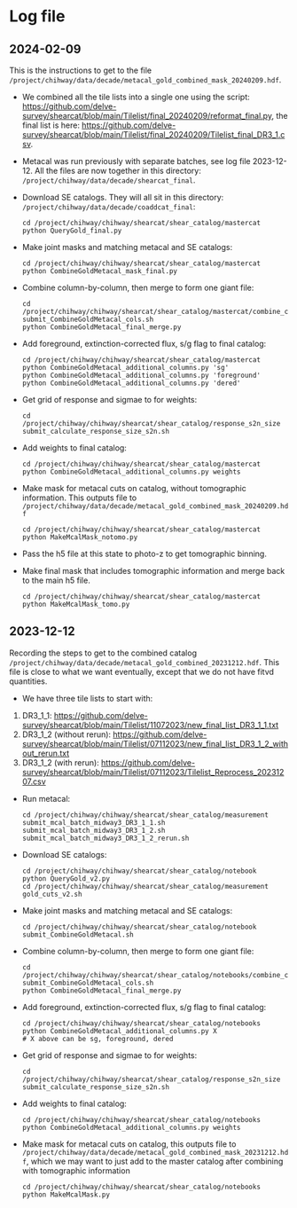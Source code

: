 # Log file

## 2024-02-09

This is the instructions to get to the file `/project/chihway/data/decade/metacal_gold_combined_mask_20240209.hdf`.

* We combined all the tile lists into a single one using the script: https://github.com/delve-survey/shearcat/blob/main/Tilelist/final_20240209/reformat_final.py, the final list is here: https://github.com/delve-survey/shearcat/blob/main/Tilelist/final_20240209/Tilelist_final_DR3_1.csv.
  
* Metacal was run previously with separate batches, see log file 2023-12-12. All the files are now together in this directory: `/project/chihway/data/decade/shearcat_final`.  

* Download SE catalogs. They will all sit in this directory: `/project/chihway/data/decade/coaddcat_final`:

  ```
  cd /project/chihway/chihway/shearcat/shear_catalog/mastercat
  python QueryGold_final.py
  ```
* Make joint masks and matching metacal and SE catalogs:

  ```
  cd /project/chihway/chihway/shearcat/shear_catalog/mastercat
  python CombineGoldMetacal_mask_final.py
  ```

* Combine column-by-column, then merge to form one giant file:

  ```
  cd /project/chihway/chihway/shearcat/shear_catalog/mastercat/combine_column_20240209
  submit_CombineGoldMetacal_cols.sh
  python CombineGoldMetacal_final_merge.py
  ```

* Add foreground, extinction-corrected flux, s/g flag to final catalog:

  ```
  cd /project/chihway/chihway/shearcat/shear_catalog/mastercat
  python CombineGoldMetacal_additional_columns.py 'sg'
  python CombineGoldMetacal_additional_columns.py 'foreground'
  python CombineGoldMetacal_additional_columns.py 'dered'
  ```
  
* Get grid of response and sigmae to for weights:

  ```
  cd /project/chihway/chihway/shearcat/shear_catalog/response_s2n_size
  submit_calculate_response_size_s2n.sh
  ```
  
* Add weights to final catalog:

  ```
  cd /project/chihway/chihway/shearcat/shear_catalog/mastercat
  python CombineGoldMetacal_additional_columns.py weights
  ```

* Make mask for metacal cuts on catalog, without tomographic information. This outputs file to `/project/chihway/data/decade/metacal_gold_combined_mask_20240209.hdf`

  ```
  cd /project/chihway/chihway/shearcat/shear_catalog/mastercat
  python MakeMcalMask_notomo.py
  ```
* Pass the h5 file at this state to photo-z to get tomographic binning.

* Make final mask that includes tomographic information and merge back to the main h5 file.

  ```
  cd /project/chihway/chihway/shearcat/shear_catalog/mastercat
  python MakeMcalMask_tomo.py
  ```

## 2023-12-12

Recording the steps to get to the combined catalog `/project/chihway/data/decade/metacal_gold_combined_20231212.hdf`. This file is close to what we want eventually, except that we do not have fitvd quantities.

* We have three tile lists to start with:
1) DR3_1_1: https://github.com/delve-survey/shearcat/blob/main/Tilelist/11072023/new_final_list_DR3_1_1.txt
2) DR3_1_2 (without rerun): https://github.com/delve-survey/shearcat/blob/main/Tilelist/07112023/new_final_list_DR3_1_2_without_rerun.txt
3) DR3_1_2 (with rerun): https://github.com/delve-survey/shearcat/blob/main/Tilelist/07112023/Tilelist_Reprocess_20231207.csv

* Run metacal:

  ```
  cd /project/chihway/chihway/shearcat/shear_catalog/measurement
  submit_mcal_batch_midway3_DR3_1_1.sh
  submit_mcal_batch_midway3_DR3_1_2.sh
  submit_mcal_batch_midway3_DR3_1_2_rerun.sh
  ```
  
* Download SE catalogs:

  ```
  cd /project/chihway/chihway/shearcat/shear_catalog/notebook
  python QueryGold_v2.py
  cd /project/chihway/chihway/shearcat/shear_catalog/measurement
  gold_cuts_v2.sh
  ```

* Make joint masks and matching metacal and SE catalogs:

  ```
  cd /project/chihway/chihway/shearcat/shear_catalog/notebook
  submit_CombineGoldMetacal.sh 
  ```

* Combine column-by-column, then merge to form one giant file:

  ```
  cd /project/chihway/chihway/shearcat/shear_catalog/notebooks/combine_column_20231212
  submit_CombineGoldMetacal_cols.sh
  python CombineGoldMetacal_final_merge.py
  ```

* Add foreground, extinction-corrected flux, s/g flag to final catalog:

  ```
  cd /project/chihway/chihway/shearcat/shear_catalog/notebooks
  python CombineGoldMetacal_additional_columns.py X
  # X above can be sg, foreground, dered
  ```
  
* Get grid of response and sigmae to for weights:

  ```
  cd /project/chihway/chihway/shearcat/shear_catalog/response_s2n_size
  submit_calculate_response_size_s2n.sh
  ```
  
* Add weights to final catalog:

  ```
  cd /project/chihway/chihway/shearcat/shear_catalog/notebooks
  python CombineGoldMetacal_additional_columns.py weights
  ```
* Make mask for metacal cuts on catalog, this outputs file to `/project/chihway/data/decade/metacal_gold_combined_mask_20231212.hdf`, which we may want to just add to the master catalog after combining with tomographic information

  ```
  cd /project/chihway/chihway/shearcat/shear_catalog/notebooks
  python MakeMcalMask.py
  ```
  


